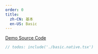 ```yaml
---
order: 0
title:
  zh-CN: 基本
  en-US: Basic
---
```


[Demo Source Code](https://github.com/ant-design/ant-design-mobile-rn/blob/master/components/wing-blank/demo/basic.native.tsx)

````jsx
// todos: include('./basic.native.tsx')
````
